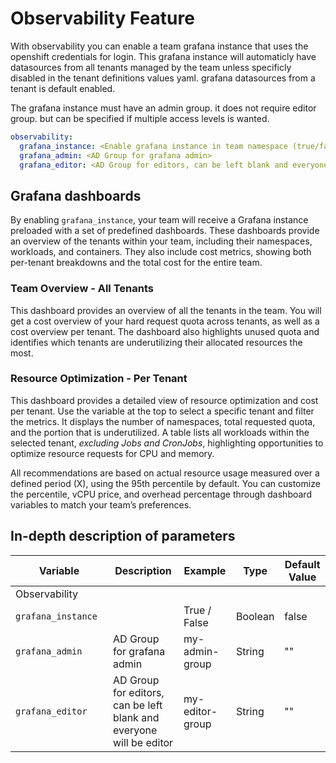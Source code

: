 # Observability Feature

With observability you can enable a team grafana instance that uses the openshift credentials for login. This grafana instance will automaticly have datasources from all tenants managed by the team unless specificly disabled in the tenant definitions values yaml. grafana datasources from a tenant is default enabled. 

The grafana instance must have an admin group. it does not require editor group. but can be specified if multiple access levels is wanted.

```yaml
observability:
  grafana_instance: <Enable grafana instance in team namespace (true/false). default false>  
  grafana_admin: <AD Group for grafana admin>
  grafana_editor: <AD Group for editors, can be left blank and everyone will be editor>
```

## Grafana dashboards
By enabling `grafana_instance`, your team will receive a Grafana instance preloaded with a set of predefined dashboards. These dashboards provide an overview of the tenants within your team, including their namespaces, workloads, and containers. They also include cost metrics, showing both per-tenant breakdowns and the total cost for the entire team.

### Team Overview - All Tenants
This dashboard provides an overview of all the tenants in the team. You will get a cost overview of your hard request quota across tenants, as well as a cost overview per tenant. The dashboard also highlights unused quota and identifies which tenants are underutilizing their allocated resources the most.

### Resource Optimization - Per Tenant
This dashboard provides a detailed view of resource optimization and cost per tenant.
Use the variable at the top to select a specific tenant and filter the metrics. It displays the number of namespaces, total requested quota, and the portion that is underutilized. A table lists all workloads within the selected tenant, _excluding Jobs and CronJobs_, highlighting opportunities to optimize resource requests for CPU and memory.

All recommendations are based on actual resource usage measured over a defined period (X), using the 95th percentile by default. You can customize the percentile, vCPU price, and overhead percentage through dashboard variables to match your team’s preferences.


## In-depth description of parameters

| <div style="width:140px">**Variable**</div>         | **Description**                                                                                                     | **Example**                                | **Type**                  | **Default Value**  |
|----------------------|---------------------------------------------------------------------------------------------------------------------|--------------------------------------------|---------------------------|------------|
| Observability              |                                                                                                                     |                                            |                           |
| `grafana_instance`            | 	                               | True / False  | Boolean                    | false |
| `grafana_admin`            | 	AD Group for grafana admin                               | my-admin-group  | String                    | "" |
| `grafana_editor`            |     AD Group for editors, can be left blank and everyone will be editor                                    | my-editor-group | String                    | "" |
